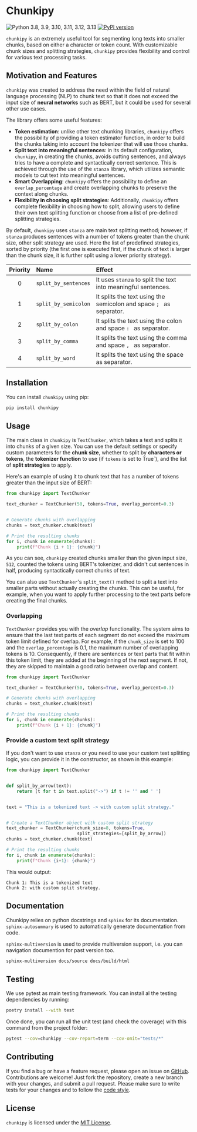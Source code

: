 # Chunkipy

![Python 3.8, 3.9, 3.10, 3.11, 3.12, 3.13](https://img.shields.io/badge/python-3.8%2C%203.9%2C%203.10%2C%203.11%2C%203.12%2C%203.13-blue.svg)
[![PyPI version](https://badge.fury.io/py/chunkipy.svg)](https://badge.fury.io/py/chunkipy)


`chunkipy` is an extremely useful tool for segmenting long texts into smaller chunks,
based on either a character or token count. With customizable chunk sizes and splitting strategies, `chunkipy` provides flexibility and control
for various text processing tasks.

## Motivation and Features
`chunkipy` was created to address the need within the field of natural language processing (NLP)
to chunk text so that it does not exceed the input size of **neural networks** such as BERT,
but it could be used for several other use cases.

The library offers some useful features:
- **Token estimation**: unlike other text chunking libraries, `chunkipy` offers the possibility of
  providing a token estimator function, in order to build the chunks taking into account the tokenizer
  that will use those chunks.
- **Split text into meaningful sentences**: in its default configuration, `chunkipy`,
  in creating the chunks, avoids cutting sentences, and always tries to have a complete and syntactically correct sentence.
  This is achieved through the use of the `stanza` library, which utilizes semantic models to cut text
  into meaningful sentences.
- **Smart Overlapping**: `chunkipy` offers the possibility to define an `overlap_percentage` and create overlapping chunks to
  preserve the context along chunks. 
- **Flexibility in choosing split strategies**: Additionally, `chunkipy` offers complete flexibility
  in choosing how to split, allowing users to define their own text splitting function or choose from a list
  of pre-defined splitting strategies.

By default, `chunkipy` uses `stanza` are main text splitting method; however, if `stanza` produces
sentences with a number of tokens greater than the chunk size, other split strategy are used.
Here the list of predefined strategies, sorted by priority (the first one is executed first,
if the chunk of text is larger than the chunk size, it is further split using a lower priority
strategy).

| Priority | Name | Effect                                                               |
|:--------:| :--- |:---------------------------------------------------------------------|
|    0     | `split_by_sentences` | It uses `stanza` to split the text into meaningful sentences.        |
|    1     | `split_by_semicolon` | It splits the text using the semicolon and space `; `  as separator. |
|    2     | `split_by_colon` | It splits the text using the colon and space `: ` as separator.      |
|    3     | `split_by_comma` | It splits the text using the comma and space `, ` as separator.      |
|    4     | `split_by_word` | It splits the text using the space ` ` as separator.                 |



## Installation
You can install `chunkipy` using pip:

```bash
pip install chunkipy
```

## Usage
The main class in `chunkipy` is `TextChunker`, which takes a text and splits it into chunks of a given size.
You can use the default settings or specify custom parameters for the **chunk size**,
whether to split by **characters or tokens**, the **tokenizer function** to use (if `tokens` is set to True`), and the list of **split strategies** to apply.

Here's an example of using it to chunk text that has a number of tokens
greater than the input size of BERT:

```python
from chunkipy import TextChunker

text_chunker = TextChunker(50, tokens=True, overlap_percent=0.3)


# Generate chunks with overlapping
chunks = text_chunker.chunk(text)

# Print the resulting chunks
for i, chunk in enumerate(chunks):
    print(f"Chunk {i + 1}: {chunk}")
```

As you can see, `chunkipy` created chunks smaller than the given input size,
`512`, counted the tokens using BERT's tokenizer, and didn't cut sentences in half,
producing syntactically correct chunks of text.

You can also use `TextChunker`'s `split_text()` method to split a text into smaller parts without actually creating the chunks.
This can be useful, for example, when you want to apply further processing to
the text parts before creating the final chunks.

### Overlapping
`TextChunker` provides you with the *overlap* functionality.
The system aims to ensure that the last text parts of each segment do not exceed the maximum token limit defined for overlap. 
For example, if the `chunk_size` is set to 100 and the `overlap_percentage` is 0.1, the maximum number of overlapping tokens is 10. 
Consequently, if there are sentences or text parts that fit within this token limit, they are added at the beginning of the next segment. 
If not, they are skipped to maintain a good ratio between overlap and content. 

```python
from chunkipy import TextChunker

text_chunker = TextChunker(50, tokens=True, overlap_percent=0.3)

# Generate chunks with overlapping
chunks = text_chunker.chunk(text)

# Print the resulting chunks
for i, chunk in enumerate(chunks):
    print(f"Chunk {i + 1}: {chunk}")
```


### Provide a custom text split strategy
If you don't want to use `stanza` or you need to use your custom text splitting logic,
you can provide it in the constructor, as shown in this example:

```python
from chunkipy import TextChunker


def split_by_arrow(text):
    return [t for t in text.split("->") if t != '' and ' ']


text = "This is a tokenized text -> with custom split strategy."


# Create a TextChunker object with custom split strategy
text_chunker = TextChunker(chunk_size=8, tokens=True,
                           split_strategies=[split_by_arrow])
chunks = text_chunker.chunk(text)

# Print the resulting chunks
for i, chunk in enumerate(chunks):
    print(f"Chunk {i+1}: {chunk}")
```

This would output:

```
Chunk 1: This is a tokenized text
Chunk 2: with custom split strategy.
```

## Documentation
Chunkipy relies on python docstrings and `sphinx` for its documentation.
`sphinx-autosummary` is used to automatically generate documentation from code.

`sphinx-multiversion` is used to provide multiversion support, i.e. you can navigation documention for past version too.

```bash
sphinx-multiversion docs/source docs/build/html
```

## Testing
We use pytest as main testing framework. 
You can install al the testing dependencies by running: 

```bash
poetry install --with test
```
Once done, you can run all the unit test (and check the coverage) with this command from the project folder:

```bash
pytest --cov=chunkipy --cov-report=term --cov-omit="tests/*"
```


## Contributing
If you find a bug or have a feature request, please open an issue on [GitHub](https://github.com/gioelecrispo/chunkipy/issues).
Contributions are welcome! Just fork the repository, create a new branch with your changes, and submit a pull request. Please make sure to write tests for your changes and to follow the [code style](https://www.python.org/dev/peps/pep-0008/).

## License
`chunkipy` is licensed under the [MIT License](https://opensource.org/licenses/MIT).
